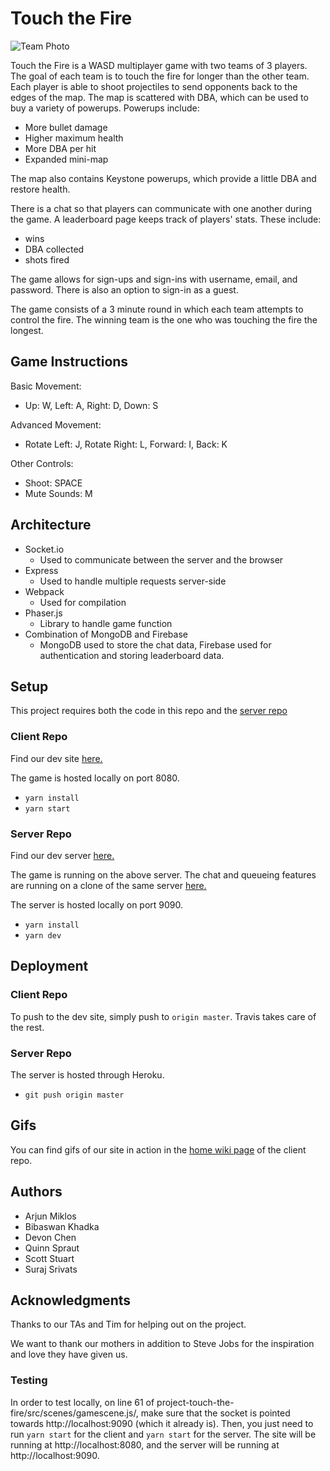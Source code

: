 # Touch the Fire
![Team Photo](https://i.imgur.com/VrUfsHW.png)

Touch the Fire is a WASD multiplayer game with two teams of 3 players. The goal of each team is to touch the fire for longer than the other team.  Each player is able to shoot projectiles to send opponents back to the edges of the map.  The map is scattered with DBA, which can be used to buy a variety of powerups.  Powerups include:
* More bullet damage
* Higher maximum health
* More DBA per hit
* Expanded mini-map

The map also contains Keystone powerups, which provide a little DBA and restore health.

There is a chat so that players can communicate with one another during the game.  A leaderboard page keeps track of players' stats.  These include:
* wins
* DBA collected
* shots fired

The game allows for sign-ups and sign-ins with username, email, and password.  There is also an option to sign-in as a guest.

The game consists of a 3 minute round in which each team attempts to control the fire. The winning team is the one who was touching the fire the longest.

## Game Instructions
Basic Movement:
* Up: W, Left: A, Right: D, Down: S

Advanced Movement:
* Rotate Left: J, Rotate Right: L, Forward: I, Back: K

Other Controls:
* Shoot: SPACE
* Mute Sounds: M

## Architecture

* Socket.io
    * Used to communicate between the server and the browser
* Express
    * Used to handle multiple requests server-side
* Webpack
    * Used for compilation
* Phaser.js
    * Library to handle game function
* Combination of MongoDB and Firebase
    * MongoDB used to store the chat data, Firebase used for authentication and storing leaderboard data.

## Setup

This project requires both the code in this repo and the [server repo](https://github.com/dartmouth-cs52-20X/project-api-touch-the-fire)

### Client Repo

Find our dev site [here.](http://touch-the-fire.surge.sh/)

The game is hosted locally on port 8080.

- `yarn install`
- `yarn start`

### Server Repo

Find our dev server [here.](https://touch-the-fire-api.herokuapp.com/)

The game is running on the above server.  The chat and queueing features are running on a clone of the same server [here.](https://touchthefirechat.herokuapp.com/)

The server is hosted locally on port 9090.

- `yarn install`
- `yarn dev`

## Deployment

### Client Repo

To push to the dev site, simply push to `origin master`. Travis takes care of the rest.

### Server Repo

The server is hosted through Heroku.

- `git push origin master`

## Gifs

You can find gifs of our site in action in the [home wiki page](https://github.com/dartmouth-cs52-20X/project-touch-the-fire/wiki) of the client repo.

## Authors

* Arjun Miklos
* Bibaswan Khadka
* Devon Chen
* Quinn Spraut
* Scott Stuart
* Suraj Srivats

## Acknowledgments

Thanks to our TAs and Tim for helping out on the project.

We want to thank our mothers in addition to Steve Jobs for the inspiration and love they have given us.

### Testing
In order to test locally, on line 61 of project-touch-the-fire/src/scenes/gamescene.js/, make sure that the socket is pointed towards http://localhost:9090 (which it already is).  Then, you just need to run `yarn start` for the client and `yarn start` for the server.  The site will be running at http://localhost:8080, and the server will be running at http://localhost:9090.

